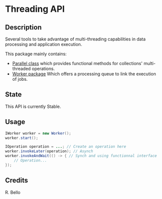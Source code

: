 # Threading API

## Description

Several tools to take advantage of multi-threading capabilities in data processing and application execution.

This package mainly contains:
- [Parallel class](https://github.com/rbello/java-toolkit/blob/master/src/core/fr/evolya/javatoolkit/threading/Parallel.java) which provides functional methods for collections' multi-threaded operations.
- [Worker package](https://github.com/rbello/java-toolkit/tree/master/src/core/fr/evolya/javatoolkit/threading/worker) 
Which offers a processing queue to link the execution of jobs.

## State

This API is currently Stable.

## Usage

```java
IWorker worker = new Worker();
worker.start();

IOperation operation = ...; // Create an operation here
worker.invokeLater(operation); // Asynch
worker.invokeAndWait(() -> { // Synch and using functionnal interface
	// Operation...
});
```

## Credits

R. Bello